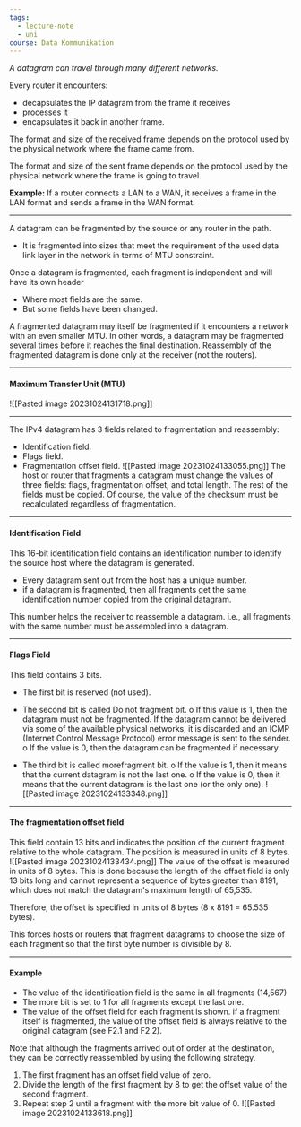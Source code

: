 ```yaml
---
tags:
  - lecture-note
  - uni
course: Data Kommunikation
---
```

*A datagram can travel through many different networks.*

Every router it encounters:
* decapsulates the IP datagram from the frame it receives
* processes it
* encapsulates it back in another frame.

The format and size of the received frame depends on the protocol used by the physical network where the frame came from.

The format and size of the sent frame depends on the protocol used by the physical network where the frame is going to travel.

**Example:** If a router connects a LAN to a WAN, it receives a frame in the LAN format and sends a frame in the WAN format.

***
A datagram can be fragmented by the source or any router in the path.
* It is fragmented into sizes that meet the requirement of the used data link layer in the network in terms of MTU constraint.

Once a datagram is fragmented, each fragment is independent and will have its own header
* Where most fields are the same.
* But some fields have been changed.

A fragmented datagram may itself be fragmented if it encounters a network with an even smaller MTU. In other words, a datagram may be fragmented several times before it reaches the final destination.
Reassembly of the fragmented datagram is done only at the receiver (not the routers).

***
#### Maximum Transfer Unit (MTU)
![[Pasted image 20231024131718.png]]

***
The IPv4 datagram has 3 fields related to fragmentation and reassembly:
* Identification field.
* Flags field.
* Fragmentation offset field.
![[Pasted image 20231024133055.png]]
The host or router that fragments a datagram must change the values of three fields: flags, fragmentation offset, and total length. The rest of the fields must be copied. Of course, the value of the checksum must be recalculated regardless of fragmentation.

***
#### Identification Field
This 16-bit identification field contains an identification number to identify the source host where the datagram is generated.
* Every datagram sent out from the host has a unique number.
* if a datagram is fragmented, then all fragments get the same identification number copied from the original datagram.

This number helps the receiver to reassemble a datagram. i.e., all fragments with the same number must be assembled into a datagram.

***
#### Flags Field
This field contains 3 bits.
* The first bit is reserved (not used).
* The second bit is called Do not fragment bit.
o If this value is 1, then the datagram must not be fragmented. If the datagram cannot be delivered via some of the available physical networks, it is discarded and an ICMP (Internet Control Message Protocol) error message is sent to the sender.
o If the value is 0, then the datagram can be fragmented if necessary.

* The third bit is called morefragment bit.
o If the value is 1, then it means that the current datagram is not the last one.
o If the value is 0, then it means that the current datagram is the last one (or the only one).
![[Pasted image 20231024133348.png]]

***
#### The fragmentation offset field
This field contain 13 bits and indicates the position of the current fragment relative to the whole datagram. The position is measured in units of 8 bytes.
![[Pasted image 20231024133434.png]]
The value of the offset is measured in units of 8 bytes. This is done because the length of the offset field is only 13 bits long and cannot represent a sequence of bytes greater than 8191, which does not match the datagram's maximum length of 65,535.

Therefore, the offset is specified in units of 8 bytes (8 x 8191 = 65.535 bytes).

This forces hosts or routers that fragment datagrams to choose the size of each fragment so that the first byte number is divisible by 8.

***
#### Example
* The value of the identification field is the same in all fragments (14,567)
* The more bit is set to 1 for all fragments except the last one.
* The value of the offset field for each fragment is shown. if a fragment itself is fragmented, the value of the offset field is always relative to the original datagram (see F2.1 and F2.2).

Note that although the fragments arrived out of order
at the destination, they can be correctly reassembled
by using the following strategy.
1. The first fragment has an offset field value of zero.
2. Divide the length of the first fragment by 8 to get the offset value of the second fragment.
3. Repeat step 2 until a fragment with the more bit value of 0.
![[Pasted image 20231024133618.png]]
